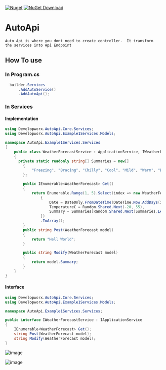 [![Nuget](https://github.com/dadotnetkid/AutoApi/actions/workflows/main.yml/badge.svg)](https://github.com/dadotnetkid/AutoApi/actions/workflows/main.yml)
[![NuGet Download](https://img.shields.io/nuget/dt/Developworx.AutoApi.Core.svg?style=flat-square)](https://www.nuget.org/packages/Developworx.AutoApi.Core)
# AutoApi
`Auto Api is where you dont need to create controller. 
It transform the services into Api Endpoint
`


## How To use

### In Program.cs

``` Program.cs
  builder.Services
      .AddAutoService()
      .AddAutoApi();
```
### In Services

#### Implementation
```c#
using Developworx.AutoApi.Core.Services;
using Developworx.AutoApi.Example1Services.Models;

namespace AutoApi.Example1Services.Services
{
    public class WeatherForecastService : ApplicationService, IWeatherForecastService
    {
      private static readonly string[] Summaries = new[]
        {
            "Freezing", "Bracing", "Chilly", "Cool", "Mild", "Warm", "Balmy", "Hot", "Sweltering", "Scorching"
        };

        public IEnumerable<WeatherForecast> Get()
        {
            return Enumerable.Range(1, 5).Select(index => new WeatherForecast
                {
                    Date = DateOnly.FromDateTime(DateTime.Now.AddDays(index)),
                    TemperatureC = Random.Shared.Next(-20, 55),
                    Summary = Summaries[Random.Shared.Next(Summaries.Length)]
                })
                .ToArray();
        }
        public string Post(WeatherForecast model)
        {
            return "Hell World";
        }

        public string Modify(WeatherForecast model)
        {
            return model.Summary;
        }
    }
}

```


#### Interface
```c#
using Developworx.AutoApi.Core.Services;
using Developworx.AutoApi.Example1Services.Models;

namespace AutoApi.Example1Services.Services;

public interface IWeatherForecastService : IApplicationService
{
    IEnumerable<WeatherForecast> Get();
    string Post(WeatherForecast model);
    string Modify(WeatherForecast model);
}

```
![image](https://github.com/dadotnetkid/AutoApi/assets/13300183/44f4c231-55c8-4775-a70b-e70d92ca66c6)

![image](https://github.com/dadotnetkid/AutoApi/assets/13300183/d6904057-c2f4-4045-a89e-f1e69f34c7e3)

